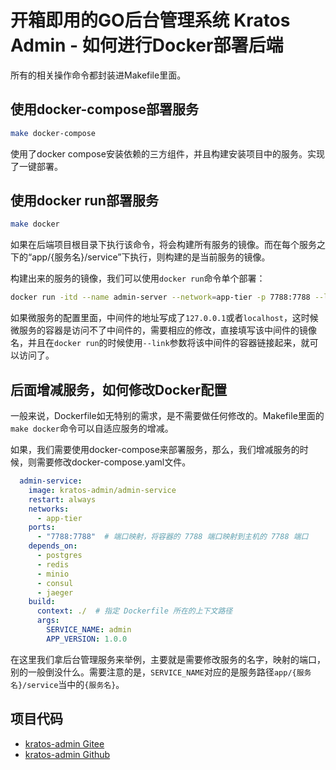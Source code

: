 # 开箱即用的GO后台管理系统 Kratos Admin - 如何进行Docker部署后端

所有的相关操作命令都封装进Makefile里面。

## 使用docker-compose部署服务

```bash
make docker-compose
```

使用了docker compose安装依赖的三方组件，并且构建安装项目中的服务。实现了一键部署。

## 使用docker run部署服务

```bash
make docker
```

如果在后端项目根目录下执行该命令，将会构建所有服务的镜像。而在每个服务之下的“app/{服务名}/service”下执行，则构建的是当前服务的镜像。

构建出来的服务的镜像，我们可以使用`docker run`命令单个部署：

```bash
docker run -itd --name admin-server --network=app-tier -p 7788:7788 --link postgres --link redis --link consul kratos-admin/admin-service:latest
```

如果微服务的配置里面，中间件的地址写成了`127.0.0.1`或者`localhost`，这时候微服务的容器是访问不了中间件的，需要相应的修改，直接填写该中间件的镜像名，并且在`docker run`的时候使用`--link`参数将该中间件的容器链接起来，就可以访问了。

## 后面增减服务，如何修改Docker配置

一般来说，Dockerfile如无特别的需求，是不需要做任何修改的。Makefile里面的`make docker`命令可以自适应服务的增减。

如果，我们需要使用docker-compose来部署服务，那么，我们增减服务的时候，则需要修改docker-compose.yaml文件。

```yaml
  admin-service:
    image: kratos-admin/admin-service
    restart: always
    networks:
      - app-tier
    ports:
      - "7788:7788"  # 端口映射，将容器的 7788 端口映射到主机的 7788 端口
    depends_on:
      - postgres
      - redis
      - minio
      - consul
      - jaeger
    build:
      context: ./  # 指定 Dockerfile 所在的上下文路径
      args:
        SERVICE_NAME: admin
        APP_VERSION: 1.0.0
```

在这里我们拿后台管理服务来举例，主要就是需要修改服务的名字，映射的端口，别的一般倒没什么。需要注意的是，`SERVICE_NAME`对应的是服务路径`app/{服务名}/service`当中的`{服务名}`。

## 项目代码

* [kratos-admin Gitee](https://gitee.com/tx7do/go-kratos-admin)
* [kratos-admin Github](https://github.com/tx7do/go-kratos-admin)
